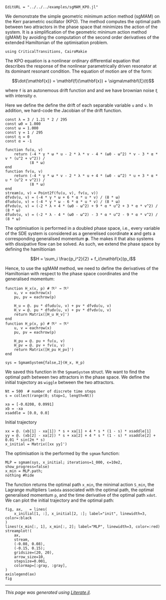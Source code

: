 ```@meta
EditURL = "../../../examples/sgMAM_KPO.jl"
```

We demonstrate the simple geometric minimum action method (sgMAM) on the Kerr parametric oscillator (KPO). The method computes the optimal path between two attractors in the phase space that minimizes the action of the system. It is a simplification of the geometric minimum action method (gMAM) by avoiding the computation of the second order derivatives of the extended Hamiltonian of the optimisation problem.

````@example sgMAM_KPO
using CriticalTransitions, CairoMakie
````

The KPO equation is a nonlinear ordinary differential equation that describes the response of the nonlinear parametrically driven resonator at its dominant resonant condition. The equation of motion are of the form:
```math
\dot{\mathbf{x}} = \mathbf{f}(\mathbf{x}) + \sigma\mathbf{ξ}(t)
```
where `f` is an autonemous drift function and and we have brownian noise `ξ` with intensity `σ`.

Here we define the define the drift of each separable variable `u` and `v`. In addition, we hard-code the Jacobian of the drift function.

````@example sgMAM_KPO
const λ = 3 / 1.21 * 2 / 295
const ω0 = 1.000
const ω = 1.000
const γ = 1 / 295
const η = 0
const α = -1

function fu(u, v)
    return (-4 * γ * ω * u - 2 * λ * v - 4 * (ω0 - ω^2) * v - 3 * α * v * (u^2 + v^2)) /
           (8 * ω)
end
function fv(u, v)
    return (-4 * γ * ω * v - 2 * λ * u + 4 * (ω0 - ω^2) * u + 3 * α * u * (u^2 + v^2)) /
           (8 * ω)
end
stream(u, v) = Point2f(fu(u, v), fv(u, v))
dfvdv(u, v) = (-4 * γ * ω + 6 * α * u * v) / (8 * ω)
dfudu(u, v) = (-4 * γ * ω - 6 * α * u * v) / (8 * ω)
dfvdu(u, v) = (-2 * λ + 4 * (ω0 - ω^2) + 9 * α * u^2 + 3 * α * v^2) / (8 * ω)
dfudv(u, v) = (-2 * λ - 4 * (ω0 - ω^2) - 3 * α * u^2 - 9 * α * v^2) / (8 * ω)
````

The optimisation is performed in a doubled phase space, i.e., every variable of the SDE system is considered as a generelised coordinate $\mathbf{x}$ and gets a corresponding generalised momentum $\mathbf{p}$. The makes it that also systems with dissipative flow can be solved. As such, we extend the phase space by defining the hamiltionian
```math
H = \sum_i \frac{p_i^2}{2} + f_i(\mathbf{x})p_i
```
Hence, to use the sgMAM method, we need to define the derivatives of the Hamiltonian with respect to the phase space coordinates and the generalised momentum:

````@example sgMAM_KPO
function H_x(x, p) # ℜ² → ℜ²
    u, v = eachrow(x)
    pu, pv = eachrow(p)

    H_u = @. pu * dfudu(u, v) + pv * dfvdu(u, v)
    H_v = @. pu * dfudv(u, v) + pv * dfvdv(u, v)
    return Matrix([H_u H_v]')
end
function H_p(x, p) # ℜ² → ℜ²
    u, v = eachrow(x)
    pu, pv = eachrow(p)

    H_pu = @. pu + fu(u, v)
    H_pv = @. pv + fv(u, v)
    return Matrix([H_pu H_pv]')
end

sys = SgmamSystem{false,2}(H_x, H_p)
````

We saved this function in the `SgmamSystem` struct. We want to find the optimal path between two attractors in the phase space. We define the initial trajectory as `wiggle` between the two attractors.

````@example sgMAM_KPO
Nt = 500  # number of discrete time steps
s = collect(range(0; stop=1, length=Nt))

xa = [-0.0208, 0.0991]
xb = -xa
xsaddle = [0.0, 0.0]
````

Initial trajectory

````@example sgMAM_KPO
xx = @. (xb[1] - xa[1]) * s + xa[1] + 4 * s * (1 - s) * xsaddle[1]
yy = @. (xb[2] - xa[2]) * s + xa[2] + 4 * s * (1 - s) * xsaddle[2] + 0.01 * sin(2π * s)
x_initial = Matrix([xx yy]')
````

The optimisation is the performed by the `sgmam` function:

````@example sgMAM_KPO
MLP = sgmam(sys, x_initial; iterations=1_000, ϵ=10e2, show_progress=false)
x_min = MLP.path;
nothing #hide
````

The function returns the optimal path `x_min`, the minimal action `S_min`, the Lagrange multipliers `lambda` associated with the optimal path, the optimal generalised momentum `p`, and the time derivative of the optimal path `xdot`. We can plot the initial trajectory and the optimal path:

````@example sgMAM_KPO
fig, ax, _ = lines(
    x_initial[1, :], x_initial[2, :]; label="init", linewidth=3, color=:black
)
lines!(x_min[:, 1], x_min[:, 2]; label="MLP", linewidth=3, color=:red)
streamplot!(
    ax,
    stream,
    (-0.08, 0.08),
    (-0.15, 0.15);
    gridsize=(20, 20),
    arrow_size=10,
    stepsize=0.001,
    colormap=[:gray, :gray],
)
axislegend(ax)
fig
````

---

*This page was generated using [Literate.jl](https://github.com/fredrikekre/Literate.jl).*

